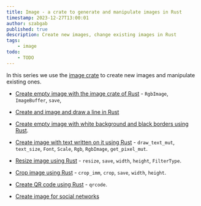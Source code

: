 ```yaml
---
title: Image - a crate to generate and manipulate images in Rust
timestamp: 2023-12-27T13:00:01
author: szabgab
published: true
description: Create new images, change existing images in Rust
tags:
    - image
todo:
    - TODO
---
```


In this series we use the [image crate](https://crates.io/crates/image) to create new images and manipulate existing ones.


* [Create empty image with the image crate of Rust](/create-empty-image) - `RgbImage`, `ImageBuffer`, `save`,
* [Create and image and draw a line in Rust](/create-image-and-draw-lines)
* [Create empty image with white background and black borders using Rust](/create-empty-image-with-white-background).
* [Create image with text written on it using Rust](/create-image-with-text) - `draw_text_mut`, `text_size`, `Font`, `Scale`, `Rgb`, `RgbImage`, `get_pixel_mut`.
* [Resize image using Rust](/resize-image) - `resize`, `save`, `width`, `height`, `FilterType`.
* [Crop image using Rust](/crop-image) - `crop_imm`, `crop`, `save`, `width`, `height`.

* [Create QR code using Rust](/create-qrcode) - `qrcode`.

* [Create image for social networks](/create-image-for-social-networks)

